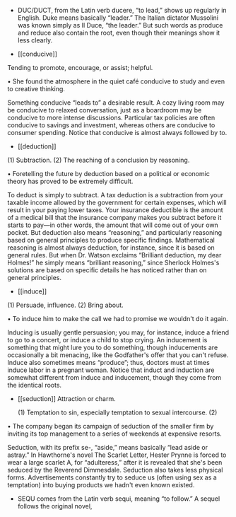 - DUC/DUCT,  from  the  Latin  verb  ducere,  “to  lead,”  shows  up  regularly  in  English.  Duke  means
basically  “leader.”  The  Italian  dictator  Mussolini  was  known  simply  as  Il Duce,  “the  leader.”  But
such  words  as  produce  and  reduce  also  contain  the  root,  even  though  their  meanings  show  it  less
clearly.

- [[conducive]] 

 Tending to promote, encourage, or assist; helpful. 

• She found the atmosphere in the quiet café conducive to study and even to creative thinking. 

Something conducive “leads to” a desirable result. A cozy living room may be conducive to relaxed
conversation,  just  as  a  boardroom  may  be  conducive  to  more  intense  discussions.  Particular  tax
policies  are  often  conducive  to  savings  and  investment,  whereas  others  are  conducive  to  consumer
spending. Notice that conducive is almost always followed by to.

- [[deduction]] 

 (1) Subtraction. (2) The reaching of a conclusion by reasoning. 

•  Foretelling  the  future  by  deduction  based  on  a  political  or  economic  theory  has  proved  to  be
extremely difficult. 

To deduct is simply to subtract. A tax deduction is a subtraction from your taxable income allowed by
the  government  for  certain  expenses,  which  will  result  in  your  paying  lower  taxes.  Your  insurance
deductible is the amount of a medical bill that the insurance company makes you subtract before it
starts to pay—in other words, the amount that will come out of your own pocket. But deduction also
means  “reasoning,”  and  particularly  reasoning  based  on  general  principles  to  produce  specific
findings.  Mathematical  reasoning  is  almost  always  deduction,  for  instance,  since  it  is  based  on
general  rules.  But  when  Dr.  Watson  exclaims  “Brilliant  deduction,  my  dear  Holmes!”  he  simply
means “brilliant reasoning,” since Sherlock Holmes's solutions are based on specific details he has
noticed rather than on general principles.

- [[induce]] 

 (1) Persuade, influence. (2) Bring about. 

• To induce him to make the call we had to promise we wouldn't do it again. 

Inducing  is  usually  gentle  persuasion;  you  may,  for  instance,  induce  a  friend  to  go  to  a  concert,  or
induce a child to stop crying. An inducement is something that might lure you to do something, though
inducements are occasionally a bit menacing, like the Godfather's offer that you can't refuse. Induce
also  sometimes  means  “produce”;  thus,  doctors  must  at  times  induce  labor  in  a  pregnant  woman.
Notice that induct and induction  are  somewhat  different  from  induce  and  inducement,  though  they
come from the identical roots.

- [[seduction]] 
Attraction or charm. 

  (1)  Temptation  to  sin,  especially  temptation  to  sexual  intercourse.  (2)

• The company began its campaign of seduction of the smaller firm by inviting its top management to a
series of weekends at expensive resorts. 

Seduction, with its prefix se-, “aside,” means basically “lead aside or astray.” In Hawthorne's novel
The  Scarlet  Letter,  Hester  Prynne  is  forced  to  wear  a  large  scarlet  A,  for  “adulteress,”  after  it  is
revealed  that  she's  been  seduced  by  the  Reverend  Dimmesdale.  Seduction  also  takes  less  physical
forms.  Advertisements  constantly  try  to  seduce  us  (often  using  sex  as  a  temptation)  into  buying
products we hadn't even known existed.

- SEQU comes from the Latin verb sequi, meaning “to follow.” A sequel follows the original novel,
